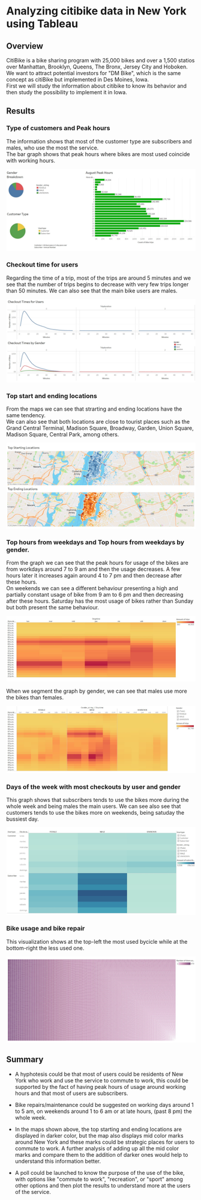 # Analyzing citibike data in New York using Tableau

## Overview 

CitiBike is a bike sharing program with 25,000 bikes and over a 1,500 statios over Manhattan, Brooklyn, Queens, The Bronx, Jersey City and Hoboken.<br/>
We want to attract potential investors for "DM Bike", which is the same concept as citiBike but implemented in Des Moines, Iowa. <br/>
First we will study the information about citibike to know its behavior and then study the possibility to implement it in Iowa.

## Results

### Type of customers and Peak hours

The information shows that most of the customer type are subscribers and males, who use the most the service.<br/> The bar graph shows that peak hours where bikes are most used coincide with working hours.

![](resources/images/1.jpg)


### Checkout time for users

Regarding the time of a trip, most of the trips are around 5 minutes and we see that the number of trips begins to decrease with very few trips longer than 50 minutes. We can also see that the main bike users are males.

![](resources/images/2.jpg)


### Top start and ending locations

From the maps we can see that strarting and ending locations have the same tendency.<br/>
We can also see that both locations are close to tourist places such as the Grand Central Terminal, Madison Square, Broadway, Garden, Union Square, Madison Square, Central Park, among others.<br/>

![](resources/images/3.jpg)


### Top hours from weekdays and Top hours from weekdays by gender.

From the graph we can see that the peak hours for usage of the bikes are from workdays around 7 to 9 am and then the usage decreases. A few hours later it increases again around 4 to 7 pm and then decrease after these hours.<br/>
On weekends we can see a different behaviour presenting a high and partially constant usage
of bike from 9 am to 6 pm and then decreasing after these hours. Saturday has the most usage of bikes rather
than Sunday but both present the same behaviour.

![](resources/images/4.jpg)

When we segment the graph by gender, we can see that males use more the bikes than females.

![](resources/images/5.jpg)


### Days of the week with most checkouts by user and gender

This graph shows that subscribers tends to use the bikes more during the whole week and being males the main users.
We can see also see that customers tends to use the bikes more on weekends, being satuday the bussiest day.

![](resources/images/6.jpg)

### Bike usage and bike repair

This visualization shows at the top-left the most used bycicle while at the bottom-right the less used one. 

![](resources/images/7.jpg)


## Summary

* A hyphotesis could be that most of users could be residents of New York who work and use the service to commute to work, this could be supported by the fact of having peak hours of usage around working hours and that most of users are subscribers.

* Bike repairs/maintenance could be suggested on working days around 1 to 5 am, on weekends around 1 to 6 am or at late hours, (past 8 pm) the whole week.

* In the maps shown above, the top starting and ending locations are displayed in darker color, but the map also displays mid color marks around New York and these marks could be strategic places for users to commute to work. A 
further analysis of adding up all the mid color marks and compare them to the addition of darker ones would help to understand this information better.

* A poll could be launched to know the purpose of the use of the bike, with options like "commute to work", "recreation", or "sport" among other options and then plot the results to understand more at the users of the service.



